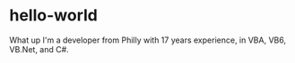 # hello-world
What up
I'm a developer from Philly with 17 years experience, in VBA, VB6, VB.Net, and C#.

